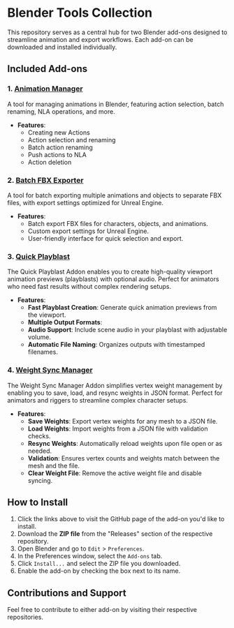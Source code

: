 # Blender Tools Collection

This repository serves as a central hub for two Blender add-ons designed to streamline animation and export workflows. Each add-on can be downloaded and installed individually.

## Included Add-ons

### 1. [Animation Manager](https://github.com/evilmushroom/blender-AnimationManager)
A tool for managing animations in Blender, featuring action selection, batch renaming, NLA operations, and more.

- **Features**:
  - Creating new Actions
  - Action selection and renaming
  - Batch action renaming
  - Push actions to NLA
  - Action deletion


### 2. [Batch FBX Exporter](https://github.com/evilmushroom/batch-fbx-exporter)
A tool for batch exporting multiple animations and objects to separate FBX files, with export settings optimized for Unreal Engine.

- **Features**:
  - Batch export FBX files for characters, objects, and animations.
  - Custom export settings for Unreal Engine.
  - User-friendly interface for quick selection and export.


 ### 3. [Quick Playblast](https://github.com/evilmushroom/Quick_Playblast)
The Quick Playblast Addon enables you to create high-quality viewport animation previews (playblasts) with optional audio. Perfect for animators who need fast results without complex rendering setups.

- **Features**:
  - **Fast Playblast Creation**: Generate quick animation previews from the viewport.
  - **Multiple Output Formats**:
  - **Audio Support**: Include scene audio in your playblast with adjustable volume.
  - **Automatic File Naming**: Organizes outputs with timestamped filenames.


 ### 4. [Weight Sync Manager](https://github.com/evilmushroom/Weight_Sync_Manager)
The Weight Sync Manager Addon simplifies vertex weight management by enabling you to save, load, and resync weights in JSON format. Perfect for animators and riggers to streamline complex character setups.

- **Features**:
  - **Save Weights**: Export vertex weights for any mesh to a JSON file.
  - **Load Weights**: Import weights from a JSON file with validation checks.
  - **Resync Weights**: Automatically reload weights upon file open or as needed.
  - **Validation**: Ensures vertex counts and weights match between the mesh and the file.
  - **Clear Weight File**: Remove the active weight file and disable syncing.

## How to Install

1. Click the links above to visit the GitHub page of the add-on you'd like to install.
2. Download the **ZIP file** from the "Releases" section of the respective repository.
3. Open Blender and go to `Edit` > `Preferences`.
4. In the Preferences window, select the `Add-ons` tab.
5. Click `Install...` and select the ZIP file you downloaded.
6. Enable the add-on by checking the box next to its name.

## Contributions and Support

Feel free to contribute to either add-on by visiting their respective repositories.

